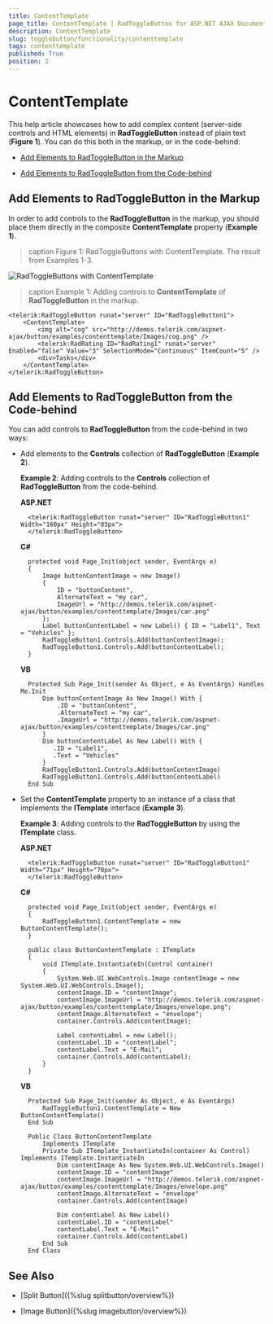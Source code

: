 ```yaml
---
title: ContentTemplate
page_title: ContentTemplate | RadToggleButton for ASP.NET AJAX Documentation
description: ContentTemplate
slug: togglebutton/functionality/contenttemplate
tags: contenttemplate
published: True
position: 2
---
```


# ContentTemplate

This help article showcases how to add complex content (server-side controls and HTML elements) in **RadToggleButton** instead of plain text (**Figure 1**). You can do this both in the markup, or in the code-behind:

* [Add Elements to RadToggleButton in the Markup](#add-elements-to-radtogglebutton-in-the-markup)

* [Add Elements to RadToggleButton from the Code-behind](#add-elements-to-radtogglebutton-from-the-code-behind)

## Add Elements to RadToggleButton in the Markup

In order to add controls to the **RadToggleButton** in the markup, you should place them directly in the composite **ContentTemplate** property (**Example 1**).

>caption Figure 1: RadToggleButtons with ContentTemplate. The result from Examples 1-3.

![RadToggleButtons with ContentTemplate](images/RadToggleButtons-contenttemplate.png)

>caption Example 1: Adding controls to **ContentTemplate** of **RadToggleButton** in the markup.

````ASP.NET
<telerik:RadToggleButton runat="server" ID="RadToggleButton1">
	<ContentTemplate>
        <img alt="cog" src="http://demos.telerik.com/aspnet-ajax/button/examples/contenttemplate/Images/cog.png" />
        <telerik:RadRating ID="RadRating1" runat="server" Enabled="false" Value="3" SelectionMode="Continuous" ItemCount="5" />
		<div>Tasks</div>
	</ContentTemplate>
</telerik:RadToggleButton>
````

## Add Elements to RadToggleButton from the Code-behind

You can add controls to **RadToggleButton** from the code-behind in two ways:

* Add elements to the **Controls** collection of **RadToggleButton** (**Example 2**). 

	**Example 2**: Adding controls to the **Controls** collection of **RadToggleButton** from the code-behind.

	**ASP.NET**

		<telerik:RadToggleButton runat="server" ID="RadToggleButton1" Width="160px" Height="85px">
		</telerik:RadToggleButton>

	**C#**

		protected void Page_Init(object sender, EventArgs e)
		{
			Image buttonContentImage = new Image()
			{
				ID = "buttonContent",
				AlternateText = "my car",
				ImageUrl = "http://demos.telerik.com/aspnet-ajax/button/examples/contenttemplate/Images/car.png"
			};
			Label buttonContentLabel = new Label() { ID = "Label1", Text = "Vehicles" };
			RadToggleButton1.Controls.Add(buttonContentImage);
			RadToggleButton1.Controls.Add(buttonContentLabel);
		}
	**VB**

		Protected Sub Page_Init(sender As Object, e As EventArgs) Handles Me.Init
			Dim buttonContentImage As New Image() With {
				.ID = "buttonContent",
				.AlternateText = "my car",
				.ImageUrl = "http://demos.telerik.com/aspnet-ajax/button/examples/contenttemplate/Images/car.png"
			}
			Dim buttonContentLabel As New Label() With {
			   .ID = "Label1",
			   .Text = "Vehicles"
			}
			RadToggleButton1.Controls.Add(buttonContentImage)
			RadToggleButton1.Controls.Add(buttonContentLabel)
		End Sub

* Set the **ContentTemplate** property to an instance of a class that implements the **ITemplate** interface (**Example 3**).

	**Example 3**: Adding controls to the **RadToggleButton** by using the **ITemplate** class.

	**ASP.NET**

		<telerik:RadToggleButton runat="server" ID="RadToggleButton1" Width="71px" Height="70px">
		</telerik:RadToggleButton>

	**C#**

		protected void Page_Init(object sender, EventArgs e)
		{
			RadToggleButton1.ContentTemplate = new ButtonContentTemplate();
		}

		public class ButtonContentTemplate : ITemplate
		{
			void ITemplate.InstantiateIn(Control container)
			{
				System.Web.UI.WebControls.Image contentImage = new System.Web.UI.WebControls.Image();
				contentImage.ID = "contentImage";
				contentImage.ImageUrl = "http://demos.telerik.com/aspnet-ajax/button/examples/contenttemplate/Images/envelope.png";
				contentImage.AlternateText = "envelope";
				container.Controls.Add(contentImage);

				Label contentLabel = new Label();
				contentLabel.ID = "contentLabel";
				contentLabel.Text = "E-Mail";
				container.Controls.Add(contentLabel);
			}
		}

	**VB**

		Protected Sub Page_Init(sender As Object, e As EventArgs)
			RadToggleButton1.ContentTemplate = New ButtonContentTemplate()
		End Sub

		Public Class ButtonContentTemplate
			Implements ITemplate
			Private Sub ITemplate_InstantiateIn(container As Control) Implements ITemplate.InstantiateIn
				Dim contentImage As New System.Web.UI.WebControls.Image()
				contentImage.ID = "contentImage"
				contentImage.ImageUrl = "http://demos.telerik.com/aspnet-ajax/button/examples/contenttemplate/Images/envelope.png"
				contentImage.AlternateText = "envelope"
				container.Controls.Add(contentImage)

				Dim contentLabel As New Label()
				contentLabel.ID = "contentLabel"
				contentLabel.Text = "E-Mail"
				container.Controls.Add(contentLabel)
			End Sub
		End Class


## See Also

 * [Split Button]({%slug splitbutton/overview%})

 * [Image Button]({%slug imagebutton/overview%})
